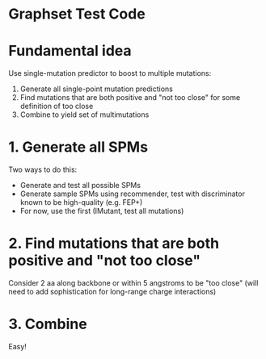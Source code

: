 Graphset Test Code
==================

# Fundamental idea

Use single-mutation predictor to boost to multiple mutations:
   1. Generate all single-point mutation predictions
   2. Find mutations that are both positive and "not too close" for some definition of too close
   3. Combine to yield set of multimutations

# 1. Generate all SPMs

Two ways to do this:
  - Generate and test all possible SPMs
  - Generate sample SPMs using recommender, test with discriminator known to be high-quality (e.g. FEP+)
  - For now, use the first (IMutant, test all mutations)

# 2. Find mutations that are both positive and "not too close"

  Consider 2 aa along backbone or within 5 angstroms to be "too close" (will need to add sophistication for long-range charge interactions)

# 3. Combine

Easy!